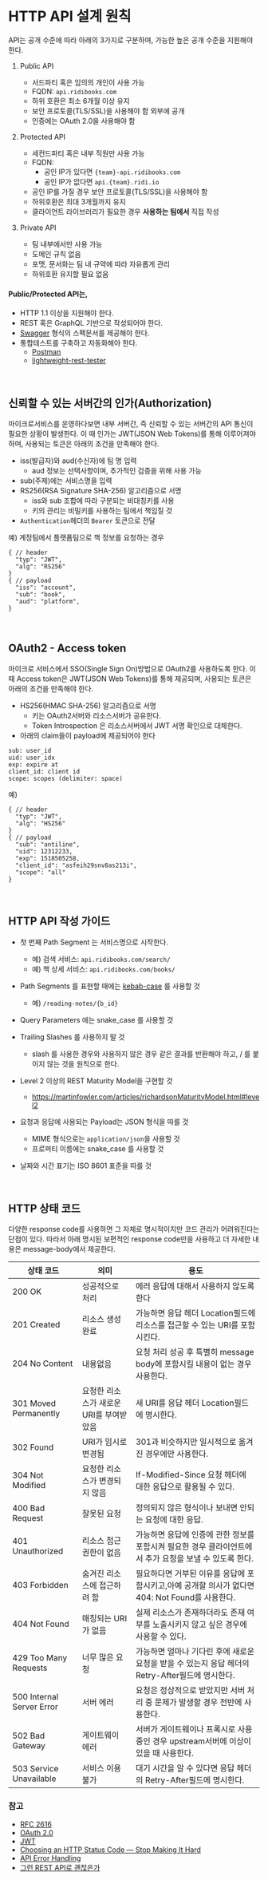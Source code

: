 # HTTP API 설계 원칙

API는 공개 수준에 따라 아래의 3가지로 구분하며, 가능한 높은 공개 수준을 지원해야 한다.

1. Public API

   - 서드파티 혹은 임의의 개인이 사용 가능
   - FQDN: `api.ridibooks.com`
   - 하위 호환은 최소 6개월 이상 유지
   - 보안 프로토콜(TLS/SSL)을 사용해야 함 외부에 공개
   - 인증에는 OAuth 2.0을 사용해야 함

2. Protected API

   - 세컨드파티 혹은 내부 직원만 사용 가능
   - FQDN:
     - 공인 IP가 있다면 `{team}-api.ridibooks.com`
     - 공인 IP가 없다면 `api.{team}.ridi.io`
   - 공인 IP를 가질 경우 보안 프로토콜(TLS/SSL)을 사용해야 함
   - 하위호환은 최대 3개월까지 유지
   - 클라이언트 라이브러리가 필요한 경우 **사용하는 팀에서** 직접 작성

3. Private API

   - 팀 내부에서만 사용 가능
   - 도메인 규칙 없음
   - 포맷, 문서화는 팀 내 규약에 따라 자유롭게 관리
   - 하위호환 유지할 필요 없음



#### Public/Protected API는,

- HTTP 1.1 이상을 지원해야 한다.
- REST 혹은 GraphQL 기반으로 작성되어야 한다.
- [Swagger](https://swagger.io/) 형식의 스펙문서를 제공해야 한다.
- 통합테스트를 구축하고 자동화해야 한다.
   - [Postman](https://www.getpostman.com/)
   - [lightweight-rest-tester](https://github.com/ridibooks/lightweight-rest-tester)


<br>


## 신뢰할 수 있는 서버간의 인가(Authorization)

마이크로서비스를 운영하다보면 내부 서버간, 즉 신뢰할 수 있는 서버간의 API 통신이 필요한 상황이 발생한다.
이 때 인가는 JWT(JSON Web Tokens)를 통해 이루어져야 하며, 사용되는 토큰은 아래의 조건을 만족해야 한다.

- iss(발급자)와 aud(수신자)에 팀 명 입력
  - aud 정보는 선택사항이며, 추가적인 검증을 위해 사용 가능
- sub(주제)에는 서비스명을 입력
- RS256(RSA Signature SHA-256) 알고리즘으로 서명
  - iss와 sub 조합에 따라 구분되는 비대칭키를 사용
  - 키의 관리는 비밀키를 사용하는 팀에서 책임질 것
- `Authentication`헤더의 `Bearer` 토큰으로 전달

예) 계정팀에서 플랫폼팀으로 책 정보를 요청하는 경우
```
{ // header
  "typ": "JWT",
  "alg": "RS256"
}
{ // payload
  "iss": "account",
  "sub": "book",
  "aud": "platform",
}
```


<br>

## OAuth2 - Access token

마이크로 서비스에서 SSO(Single Sign On)방법으로 OAuth2를 사용하도록 한다. 
이 때 Access token은 JWT(JSON Web Tokens)를 통해 제공되며, 사용되는 토큰은 아래의 조건을 만족해야 한다.

- HS256(HMAC SHA-256) 알고리즘으로 서명
   - 키는 OAuth2서버와 리소스서버가 공유한다.
   - Token Introspection 은 리소스서버에서 JWT 서명 확인으로 대체한다.
- 아래의 claim들이 payload에 제공되어야 한다
```
sub: user_id
uid: user_idx
exp: expire at
client_id: client id
scope: scopes (delimiter: space)
```

예) 
```
{ // header
  "typ": "JWT",
  "alg": "HS256"
}
{ // payload
  "sub": "antiline",
  "uid": 12312233,
  "exp": 1518505258,
  "client_id": "asfeih29snv8as213i",
  "scope": "all"
}
```


<br>

## HTTP API 작성 가이드

- 첫 번째 Path Segment 는 서비스명으로 시작한다.
   - 예) 검색 서비스: ```api.ridibooks.com/search/```
   - 예) 책 상세 서비스: ```api.ridibooks.com/books/```
 
- Path Segments 를 표현할 때에는 [kebab-case](https://en.wikipedia.org/wiki/Letter_case#Special_case_styles) 를 사용할 것
   - 예) ```/reading-notes/{b_id}```
   
- Query Parameters 에는 snake_case 를 사용할 것
 
- Trailing Slashes 를 사용하지 말 것
   - slash 를 사용한 경우와 사용하지 않은 경우 같은 결과를 반환해야 하고, / 를 붙이지 않는 것을 원칙으로 한다.
   
- Level 2 이상의 REST Maturity Model을 구현할 것
   - https://martinfowler.com/articles/richardsonMaturityModel.html#level2

- 요청과 응답에 사용되는 Payload는 JSON 형식을 따를 것
   - MIME 형식으로는 ```application/json```을 사용할 것
   - 프로퍼티 이름에는 snake_case 를 사용할 것
    
- 날짜와 시간 표기는 ISO 8601 표준을 따를 것


<br>

## HTTP 상태 코드
다양한 response code를 사용하면 그 자체로 명시적이지만 코드 관리가 어려워진다는 단점이 있다.
따라서 아래 명시된 보편적인 response code만을 사용하고 더 자세한 내용은 message-body에서 제공한다.

| 상태 코드                     | 의미                      | 용도                                       |
| ------------------------- | ----------------------- | ---------------------------------------- |
| 200 OK                    | 성공적으로 처리                | 에러 응답에 대해서 사용하지 않도록 한다                   |
| 201 Created               | 리소스 생성 완료               | 가능하면 응답 헤더 Location필드에 리소스를 접근할 수 있는 URI를 포함시킨다. |
| 204 No Content            | 내용없음                    | 요청 처리 성공 후 특별히 message body에 포함시킬 내용이 없는 경우 사용한다. |
| 301 Moved Permanently     | 요청한 리소스가 새로운 URI를 부여받았음 | 새 URI를 응답 헤더 Location필드에 명시한다.           |
| 302 Found                 | URI가 임시로 변경됨            | 301과 비슷하지만 일시적으로 옮겨진 경우에만 사용한다.          |
| 304 Not Modified          | 요청한 리소스가 변경되지 않음        | If-Modified-Since 요청 헤더에 대한 응답으로 활용될 수 있다. |
| 400 Bad Request           | 잘못된 요청                  | 정의되지 않은 형식이나 보내면 안되는 요청에 대한 응답.          |
| 401 Unauthorized          | 리소스 접근 권한이 없음           | 가능하면 응답에 인증에 관한 정보를 포함시켜 필요한 경우 클라이언트에서 추가 요청을 보낼 수 있도록 한다. |
| 403 Forbidden             | 숨겨진 리소스에 접근하려 함         | 필요하다면 거부된 이유를 응답에 포함시키고,아예 공개할 의사가 없다면 404: Not Found를 사용한다. |
| 404 Not Found             | 매칭되는 URI가 없음            | 실제 리소스가 존재하더라도 존재 여부를 노출시키지 않고 싶은 경우에 사용할 수 있다. |
| 429 Too Many Requests     | 너무 많은 요청                | 가능하면 얼마나 기다린 후에 새로운 요청을 받을 수 있는지 응답 헤더의 Retry-After필드에 명시한다. |
| 500 Internal Server Error | 서버 에러                   | 요청은 정상적으로 받았지만 서버 처리 중 문제가 발생할 경우 전반에 사용한다. |
| 502 Bad Gateway           | 게이트웨이 에러                | 서버가 게이트웨이나 프록시로 사용 중인 경우 upstream서버에 이상이 있을 때 사용한다. |
| 503 Service Unavailable   | 서비스 이용 불가               | 대기 시간을 알 수 있다면 응답 헤더의 Retry-After필드에 명시한다. |



### 참고

- [RFC 2616](https://www.w3.org/Protocols/rfc2616/rfc2616.html)
- [OAuth 2.0](https://oauth.net/2/)
- [JWT](https://jwt.io/)
- [Choosing an HTTP Status Code — Stop Making It Hard](http://racksburg.com/choosing-an-http-status-code/)
- [API Error Handling](http://nordicapis.com/best-practices-api-error-handling/)
- [그런 REST API로 괜찮은가](http://tv.naver.com/v/2292653)
